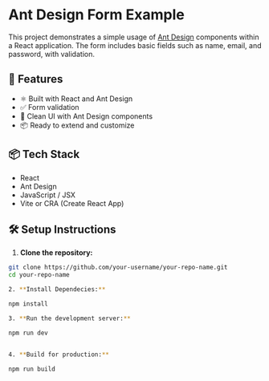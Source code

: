# Ant Design Form Example

This project demonstrates a simple usage of [Ant Design](https://ant.design/) components within a React application. The form includes basic fields such as name, email, and password, with validation.

## 🚀 Features

- ⚛️ Built with React and Ant Design
- ✅ Form validation
- 🎨 Clean UI with Ant Design components
- 📦 Ready to extend and customize

## 📦 Tech Stack

- React
- Ant Design
- JavaScript / JSX
- Vite or CRA (Create React App)

## 🛠️ Setup Instructions

1. **Clone the repository:**

```bash
git clone https://github.com/your-username/your-repo-name.git
cd your-repo-name

2. **Install Dependecies:**

npm install

3. **Run the development server:**

npm run dev


4. **Build for production:**

npm run build

